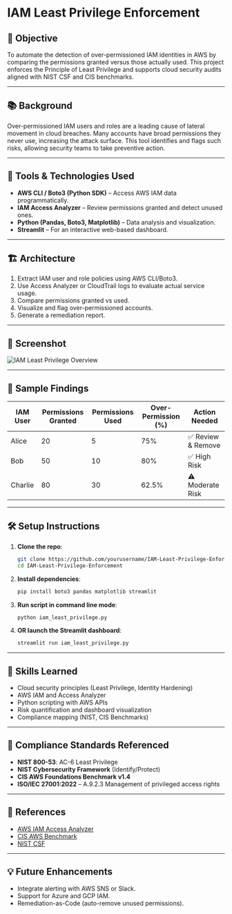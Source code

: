 # IAM Least Privilege Enforcement

## 🎯 Objective
To automate the detection of over-permissioned IAM identities in AWS by comparing the permissions granted versus those actually used. This project enforces the Principle of Least Privilege and supports cloud security audits aligned with NIST CSF and CIS benchmarks.

---

## 📚 Background
Over-permissioned IAM users and roles are a leading cause of lateral movement in cloud breaches. Many accounts have broad permissions they never use, increasing the attack surface. This tool identifies and flags such risks, allowing security teams to take preventive action.

---

## 🧰 Tools & Technologies Used
- **AWS CLI / Boto3 (Python SDK)** – Access AWS IAM data programmatically.
- **IAM Access Analyzer** – Review permissions granted and detect unused ones.
- **Python (Pandas, Boto3, Matplotlib)** – Data analysis and visualization.
- **Streamlit** – For an interactive web-based dashboard.

---

## 🏗️ Architecture
1. Extract IAM user and role policies using AWS CLI/Boto3.
2. Use Access Analyzer or CloudTrail logs to evaluate actual service usage.
3. Compare permissions granted vs used.
4. Visualize and flag over-permissioned accounts.
5. Generate a remediation report.

---

## 📸 Screenshot

![IAM Least Privilege Overview](IAM_Least_Privilege_Screenshot.png)

---

## 🧪 Sample Findings
| IAM User | Permissions Granted | Permissions Used | Over-Permission (%) | Action Needed |
|----------|---------------------|------------------|----------------------|----------------|
| Alice    | 20                  | 5                | 75%                  | ✅ Review & Remove |
| Bob      | 50                  | 10               | 80%                  | ✅ High Risk |
| Charlie  | 80                  | 30               | 62.5%                | ⚠️ Moderate Risk |

---

## 🛠️ Setup Instructions
1. **Clone the repo**:
   ```bash
   git clone https://github.com/yourusername/IAM-Least-Privilege-Enforcement.git
   cd IAM-Least-Privilege-Enforcement
   ```

2. **Install dependencies**:
   ```bash
   pip install boto3 pandas matplotlib streamlit
   ```

3. **Run script in command line mode**:
   ```bash
   python iam_least_privilege.py
   ```

4. **OR launch the Streamlit dashboard**:
   ```bash
   streamlit run iam_least_privilege.py
   ```

---

## 🧠 Skills Learned
- Cloud security principles (Least Privilege, Identity Hardening)
- AWS IAM and Access Analyzer
- Python scripting with AWS APIs
- Risk quantification and dashboard visualization
- Compliance mapping (NIST, CIS Benchmarks)

---

## 📌 Compliance Standards Referenced
- **NIST 800-53**: AC-6 Least Privilege
- **NIST Cybersecurity Framework** (Identify/Protect)
- **CIS AWS Foundations Benchmark v1.4**
- **ISO/IEC 27001:2022** – A.9.2.3 Management of privileged access rights

---

## 🔗 References
- [AWS IAM Access Analyzer](https://docs.aws.amazon.com/IAM/latest/UserGuide/access-analyzer.html)
- [CIS AWS Benchmark](https://www.cisecurity.org/benchmark/amazon_web_services)
- [NIST CSF](https://www.nist.gov/cyberframework)

---

## 💡 Future Enhancements
- Integrate alerting with AWS SNS or Slack.
- Support for Azure and GCP IAM.
- Remediation-as-Code (auto-remove unused permissions).
